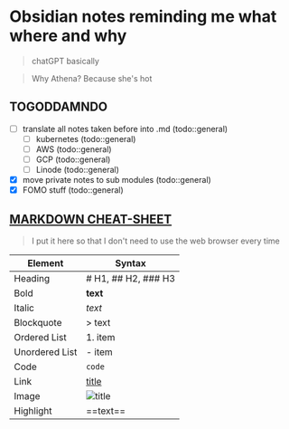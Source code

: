 # Obsidian notes reminding me what where and why

>chatGPT basically

>Why Athena? Because she's hot

## TOGODDAMNDO
- [ ] translate all notes taken before into .md (todo::general)
	- [ ] kubernetes (todo::general)
	- [ ] AWS (todo::general)
	- [ ] GCP (todo::general)
	- [ ] Linode (todo::general)
- [x] move private notes to sub modules (todo::general)
- [x] FOMO stuff (todo::general)

## [MARKDOWN CHEAT-SHEET](https://www.markdownguide.org/cheat-sheet/#extended-syntax)

>I put it here so that I don't need to use the web browser every time

| Element | Syntax |  
| ----------- | ----------- |  
| Heading | # H1, ## H2, ### H3 |  
| Bold | **text** |
| Italic | *text* |
| Blockquote | > text |
| Ordered List | 1. item |
| Unordered List | - item |
| Code | `code` |
| Link | [title](link) |
| Image | ![title](image.jpg) |
| Highlight | ==text== |
